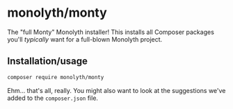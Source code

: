 # monolyth/monty
The "full Monty" Monolyth installer! This installs all Composer packages you'll
_typically_ want for a full-blown Monolyth project.

## Installation/usage
```sh
composer require monolyth/monty
```

Ehm... that's all, really. You might also want to look at the suggestions we've
added to the `composer.json` file.

